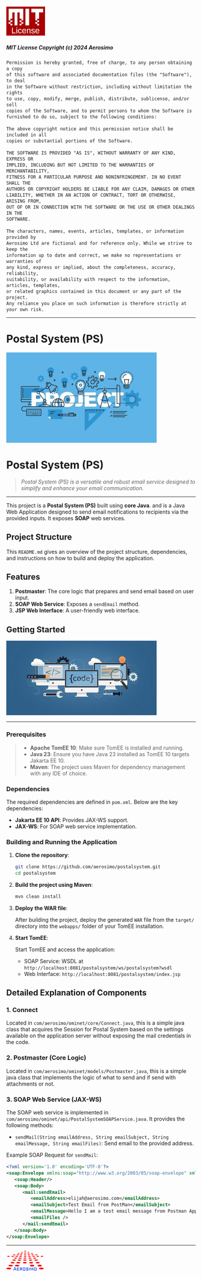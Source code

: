 ![MIT License.!](/img/MIT.png "MIT")

##### MIT License Copyright (c) 2024 Aerosimo

	Permission is hereby granted, free of charge, to any person obtaining a copy
	of this software and associated documentation files (the "Software"), to deal
	in the Software without restriction, including without limitation the rights
	to use, copy, modify, merge, publish, distribute, sublicense, and/or sell
	copies of the Software, and to permit persons to whom the Software is
	furnished to do so, subject to the following conditions:

	The above copyright notice and this permission notice shall be included in all
	copies or substantial portions of the Software.

	THE SOFTWARE IS PROVIDED "AS IS", WITHOUT WARRANTY OF ANY KIND, EXPRESS OR
	IMPLIED, INCLUDING BUT NOT LIMITED TO THE WARRANTIES OF MERCHANTABILITY,
	FITNESS FOR A PARTICULAR PURPOSE AND NONINFRINGEMENT. IN NO EVENT SHALL THE
	AUTHORS OR COPYRIGHT HOLDERS BE LIABLE FOR ANY CLAIM, DAMAGES OR OTHER
	LIABILITY, WHETHER IN AN ACTION OF CONTRACT, TORT OR OTHERWISE, ARISING FROM,
	OUT OF OR IN CONNECTION WITH THE SOFTWARE OR THE USE OR OTHER DEALINGS IN THE
	SOFTWARE.

	The characters, names, events, articles, templates, or information provided by 
	Aerosimo Ltd are fictional and for reference only. While we strive to keep the 
	information up to date and correct, we make no representations or warranties of 
	any kind, express or implied, about the completeness, accuracy, reliability, 
	suitability, or availability with respect to the information, articles, templates, 
	or related graphics contained in this document or any part of the project. 
	Any reliance you place on such information is therefore strictly at your own risk.

---

# Postal System (PS)

![Project Cover.!](/img/cover.jpg "Postal System (PS)")
# Postal System (PS)
> *Postal System (PS) is a versatile and robust email service designed to simplify and enhance your email communication.*

---
This project is a **Postal System (PS)** built using **core Java**. and is a Java Web Application designed to send email notifications to recipients via the provided inputs. It exposes **SOAP** web services.

## Project Structure

This `README.md` gives an overview of the project structure, dependencies, and instructions on how to build and deploy the application.

## Features

1. **Postmaster**: The core logic that prepares and send email based on user input.
2. **SOAP Web Service**: Exposes a `sendEmail` method.
3. **JSP Web Interface**: A user-friendly web interface.

## Getting Started

![Project Codes & Tasks.!](/img/code.jpg "Project Codes and Task")

---

### Prerequisites

>- **Apache TomEE 10**: Make sure TomEE is installed and running.
>- **Java 23**: Ensure you have Java 23 installed as TomEE 10 targets Jakarta EE 10.
>- **Maven**: The project uses Maven for dependency management with any IDE of choice.

### Dependencies

The required dependencies are defined in `pom.xml`. Below are the key dependencies:

- **Jakarta EE 10 API**: Provides JAX-WS support.
- **JAX-WS**: For SOAP web service implementation.

### Building and Running the Application

1. **Clone the repository**:

    ```bash
    git clone https://github.com/aerosimo/postalsystem.git
    cd postalsystem
    ```

2. **Build the project using Maven**:

    ```bash
    mvn clean install
    ```

3. **Deploy the WAR file**:

   After building the project, deploy the generated `WAR` file from the `target/` directory into the `webapps/` folder of your TomEE installation.

4. **Start TomEE**:

   Start TomEE and access the application:

    - SOAP Service: WSDL at `http://localhost:8081/postalsystem/ws/postalsystem?wsdl`
    - Web Interface: `http://localhost:8081/postalsystem/index.jsp`

## Detailed Explanation of Components

### 1. **Connect**

Located in `com/aerosimo/ominet/core/Connect.java`, this is a simple java class that acquires the Session for Postal System based on the settings available on the application server without exposing the mail credentials in the code.

### 2. **Postmaster** (Core Logic)

Located in `com/aerosimo/ominet/models/Postmaster.java`, this is a simple java class that implements the logic of what to send and if send with attachments or not.

### 3. **SOAP Web Service** (JAX-WS)

The SOAP web service is implemented in `com/aerosimo/ominet/api/PostalSystemSOAPService.java`. It provides the following methods:
- `sendMail(String emailAddress, String emailSubject, String emailMessage, String emailFiles)`: Send email to the provided address.

Example SOAP Request for `sendMail`:
```xml
<?xml version='1.0' encoding='UTF-8'?>
<soap:Envelope xmlns:soap="http://www.w3.org/2003/05/soap-envelope" xmlns:mail="https://aerosimo.com/api/ws/postmaster">
   <soap:Header/>
   <soap:Body>
      <mail:sendEmail>
         <emailAddress>elijah@aerosimo.com</emailAddress>
         <emailSubject>Test Email from PostMan</emailSubject>
         <emailMessage>Hello I am a test email message from Postman Application</emailMessage>
         <emailFiles />
      </mail:sendEmail>
   </soap:Body>
</soap:Envelope>
```

---

![Aerosimo Logo.!](/img/logo.png "Aerosimo")
